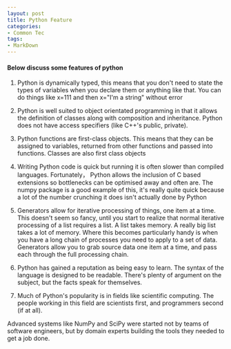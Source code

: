 ```yaml
---
layout: post
title: Python Feature
categories:
- Common Tec
tags:
- MarkDown
---
```


#### Below discuss some features of python

1. Python is dynamically typed, this means that you don't need to state the types of variables when you declare them or anything like that. You can do things like x=111 and then x="I'm a string" without error

1. Python is well suited to object orientated programming in that it allows the definition of classes along with composition and inheritance. Python does not have access specifiers (like C++'s public, private). 

1. Python functions are first-class objects. This means that they can be assigned to variables, returned from other functions and passed into functions. Classes are also first class objects

1. Writing Python code is quick but running it is often slower than compiled languages. Fortunately， Python allows the inclusion of C based extensions so bottlenecks can be optimised away and often are. The numpy package is a good example of this, it's really quite quick because a lot of the number crunching it does isn't actually done by Python

1. Generators allow for iterative processing of things, one item at a time. This doesn't seem so fancy, until you start to realize that normal iterative processing of a list requires a list. A list takes memory. A really big list takes a lot of memory. Where this becomes particularly handy is when you have a long chain of processes you need to apply to a set of data. Generators allow you to grab source data one item at a time, and pass each through the full processing chain.

1. Python has gained a reputation as being easy to learn. The syntax of the language is designed to be readable. There's plenty of argument on the subject, but the facts speak for themselves.

1. Much of Python's popularity is in fields like scientific computing. The people working in this field are scientists first, and programmers second (if at all).

Advanced systems like NumPy and SciPy were started not by teams of software engineers, but by domain experts building the tools they needed to get a job done.

